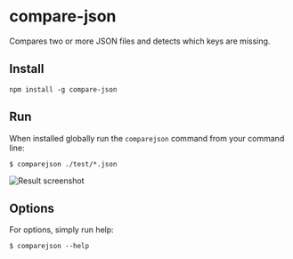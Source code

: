 # compare-json

Compares two or more JSON files and detects which keys are missing.

## Install

```
npm install -g compare-json
```

## Run

When installed globally run the `comparejson` command from your command line:

```
$ comparejson ./test/*.json
```

![Result screenshot](blob/master/screenshot.png?raw=true)

## Options

For options, simply run help:

```
$ comparejson --help
```

